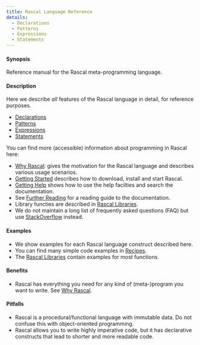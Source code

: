 ```yaml
---
title: Rascal Language Reference
details:
  - Declarations
  - Patterns
  - Expressions
  - Statements
---
```


#### Synopsis

Reference manual for the Rascal meta-programming language. 

#### Description

Here we describe _all_ features of the Rascal language in detail, for reference purposes.

* [Declarations](../Rascal/Declarations/index.md)
* [Patterns](../Rascal/Patterns/index.md)
* [Expressions](../Rascal/Expressions/index.md)
* [Statements](../Rascal/Statements/index.md)

You can find more (accessible) information about programming in Rascal here:

*  [Why Rascal](../WhyRascal/index.md): gives the motivation for the Rascal language and describes various usage scenarios.
*  [Getting Started](../GettingStarted/index.md) describes how to download, install and start Rascal. 
*  [Getting Help](../GettingHelp/index.md) shows how to use the help facilties and search the documentation. 
*  See [Further Reading](../GettingHelp/FurtherReading/index.md) for a reading guide to the documentation.
*  Library functies are described in [Rascal Libraries](../Library/index.md).
*  We do not maintain a long list of frequently asked questions (FAQ) but 
   use [StackOverflow](http://stackoverflow.com/questions/tagged/rascal) instead.


#### Examples

*  We show examples for each Rascal language construct described here.
*  You can find many simple code examples in [Recipes](../Recipes/index.md). 
*  The [Rascal Libraries](../Library/lang/rascal/tutor/examples/Test/Libraries/index.md) contain examples for most functions. 

#### Benefits

*  Rascal has everything you need for any kind of (meta-)program you want to write. See [Why Rascal](../WhyRascal/index.md).

#### Pitfalls

*  Rascal is a procedural/functional language with immutable data. Do not confuse this with object-oriented programming.
*  Rascal allows you to write highly imperative code, but it has declarative constructs that lead to shorter and more readable code.


